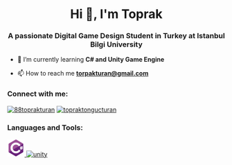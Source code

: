 <h1 align="center">Hi 👋, I'm Toprak</h1>
<h3 align="center">A passionate Digital Game Design Student in Turkey at Istanbul Bilgi University</h3>

- 🌱 I’m currently learning **C# and Unity Game Engine**

- 📫 How to reach me **torpakturan@gmail.com**

<h3 align="left">Connect with me:</h3>
<p align="left">
<a href="https://twitter.com/88toprakturan" target="blank"><img align="center" src="https://raw.githubusercontent.com/rahuldkjain/github-profile-readme-generator/neutral-icons/src/images/icons/Social/twitter.svg" alt="88toprakturan" height="30" width="40" /></a>
<a href="https://linkedin.com/in/topraktongucturan" target="blank"><img align="center" src="https://raw.githubusercontent.com/rahuldkjain/github-profile-readme-generator/neutral-icons/src/images/icons/Social/linked-in-alt.svg" alt="topraktongucturan" height="30" width="40" /></a>
</p>

<h3 align="left">Languages and Tools:</h3>
<p align="left"> <a href="https://www.w3schools.com/cs/" target="_blank"> <img src="https://raw.githubusercontent.com/devicons/devicon/master/icons/csharp/csharp-original.svg" alt="csharp" width="40" height="40"/> </a> <a href="https://unity.com/" target="_blank"> <img src="https://www.vectorlogo.zone/logos/unity3d/unity3d-icon.svg" alt="unity" width="40" height="40"/> </a> </p>
